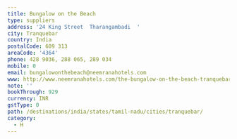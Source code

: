 ```yaml
---
title: Bungalow on the Beach
type: suppliers
address: '24 King Street  Tharangambadi  '
city: Tranquebar
country: India
postalCode: 609 313
areaCode: '4364'
phone: 428 9036, 288 065, 289 034
mobile: 0
email: bungalowonthebeach@neemranahotels.com
www: http://www.neemranahotels.com/the-bungalow-on-the-beach-tranquebar-tamil-nadu/
note: ''
bookThrough: 929
currency: INR
gstType: 0
path: /destinations/india/states/tamil-nadu/cities/tranquebar/
category:
  - H
---
```


